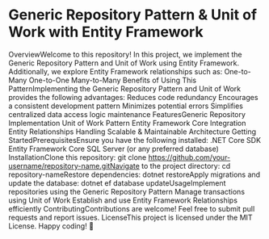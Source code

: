 # Generic Repository Pattern & Unit of Work with Entity Framework
OverviewWelcome to this repository! In this project, we implement the Generic Repository Pattern and Unit of Work using Entity Framework. Additionally, we explore Entity Framework relationships such as:
One-to-Many
One-to-One
Many-to-Many
Benefits of Using This PatternImplementing the Generic Repository Pattern and Unit of Work provides the following advantages:
Reduces code redundancy
Encourages a consistent development pattern
Minimizes potential errors
Simplifies centralized data access logic maintenance
FeaturesGeneric Repository Implementation
Unit of Work Pattern
Entity Framework Core Integration
Entity Relationships Handling
Scalable & Maintainable Architecture
Getting StartedPrerequisitesEnsure you have the following installed:
.NET Core SDK
Entity Framework Core
SQL Server (or any preferred database)
InstallationClone this repository:
git clone https://github.com/your-username/repository-name.gitNavigate to the project directory:
cd repository-nameRestore dependencies:
dotnet restoreApply migrations and update the database:
dotnet ef database updateUsageImplement repositories using the Generic Repository Pattern
Manage transactions using Unit of Work
Establish and use Entity Framework Relationships efficiently
ContributingContributions are welcome! Feel free to submit pull requests and report issues.
LicenseThis project is licensed under the MIT License.
Happy coding! 🚀
